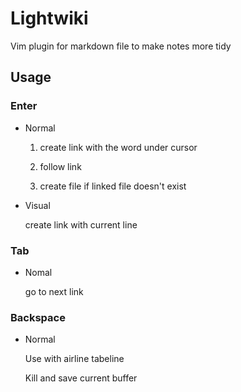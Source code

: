 # Lightwiki

Vim plugin for markdown file to make notes more tidy

## Usage

### Enter

- Normal

    1. create link with the word under cursor

    2. follow link

    3. create file if linked file doesn't exist

- Visual

    create link with current line

### Tab

- Nomal

    go to next link

### Backspace

- Normal

    Use with airline tabeline

    Kill and save current buffer
